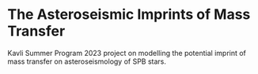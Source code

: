 # The Asteroseismic Imprints of Mass Transfer
Kavli Summer Program 2023 project on modelling the potential imprint of mass transfer on asteroseismology of SPB stars.
